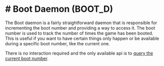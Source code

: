 # # Boot Daemon (BOOT_D)

The Boot daemon is a fairly straightforward daemon that is responsible for
incrementing the boot number and providing a way to access it. The boot number
is used to track the number of times the game has been booted. This is useful
if you want to have certain things only happen or be available during a
specific boot number, like the current one.

There is no interaction required and the only available api is to
[query the current boot number](/daemon_function/boot#query_boot_number).
